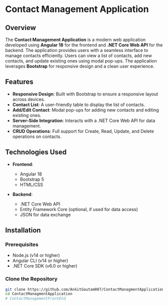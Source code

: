 # Contact Management Application

## Overview

The **Contact Management Application** is a modern web application developed using **Angular 18** for the frontend and **.NET Core Web API** for the backend. The application provides users with a seamless interface to manage contacts efficiently. Users can view a list of contacts, add new contacts, and update existing ones using modal pop-ups. The application leverages **Bootstrap** for responsive design and a clean user experience.

## Features

- **Responsive Design**: Built with Bootstrap to ensure a responsive layout across devices.
- **Contact List**: A user-friendly table to display the list of contacts.
- **Add/Edit Contact**: Modal pop-ups for adding new contacts and editing existing ones.
- **Server-Side Integration**: Interacts with a .NET Core Web API for data management.
- **CRUD Operations**: Full support for Create, Read, Update, and Delete operations on contacts.

## Technologies Used

- **Frontend**: 
  - Angular 18
  - Bootstrap 5
  - HTML/CSS

- **Backend**:
  - .NET Core Web API
  - Entity Framework Core (optional, if used for data access)
  - JSON for data exchange

## Installation

### Prerequisites

- Node.js (v14 or higher)
- Angular CLI (v14 or higher)
- .NET Core SDK (v6.0 or higher)

### Clone the Repository

```bash
git clone https://github.com/AnkitGautam007/ContactManagmentApplication.git
cd ContactManagmentApplication
# ContactManagementFrontEnd
